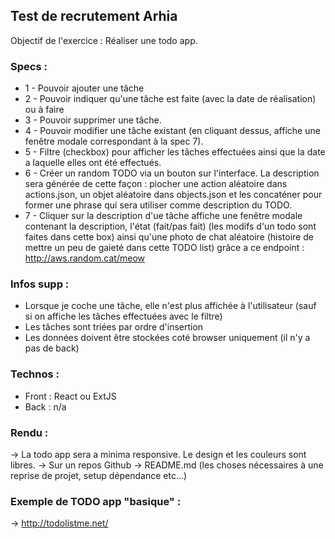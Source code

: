 ## Test de recrutement Arhia

Objectif de l'exercice : Réaliser une todo app.

### Specs :

  - 1 - Pouvoir ajouter une tâche
  -  2 - Pouvoir indiquer qu'une tâche est faite (avec la date de réalisation) ou à faire
  -  3 - Pouvoir supprimer une tâche.
  -  4 - Pouvoir modifier une tâche existant (en cliquant dessus, affiche une fenêtre modale correspondant à la spec 7).
  -  5 - Filtre (checkbox) pour afficher les tâches effectuées ainsi que la date a laquelle elles ont été effectués.
  -  6 - Créer un random TODO via un bouton sur l'interface. La description sera générée de cette façon : piocher une action aléatoire dans actions.json, un objet aléatoire dans objects.json et les concaténer pour former une phrase qui sera utiliser comme description du TODO.
  -  7 - Cliquer sur la description d'ue tâche affiche une fenêtre modale contenant la description, l'état (fait/pas fait) (les modifs d'un todo sont faites dans cette box) ainsi qu'une photo de chat aléatoire (histoire de mettre un peu de gaieté dans cette TODO list) grâce a ce endpoint : http://aws.random.cat/meow

### Infos supp :

- Lorsque je coche une tâche, elle n'est plus affichée à l'utilisateur (sauf si on affiche les tâches effectuées avec le filtre)
- Les tâches sont triées par ordre d'insertion
- Les données doivent être stockées coté browser uniquement (il n'y a pas de back)

### Technos :

- Front :  React ou ExtJS
- Back : n/a

### Rendu :

   -> La todo app sera a minima responsive. Le design et les couleurs sont libres.
   -> Sur un repos Github
   -> README.md (les choses nécessaires à une reprise de projet, setup dépendance etc...)

### Exemple de TODO app "basique" :
   -> http://todolistme.net/